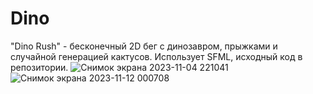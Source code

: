 # Dino
"Dino Rush" - бесконечный 2D бег с динозавром, прыжками и случайной генерацией кактусов. Использует SFML, исходный код в репозитории.
![Снимок экрана 2023-11-04 221041](https://github.com/javamaks/Dino/assets/63841611/8a7939eb-1a1f-41da-9f51-b37e29ceca1a)
![Снимок экрана 2023-11-12 000708](https://github.com/javamaks/Dino/assets/63841611/eb502365-dc57-41a5-967c-8b7428b895d2)
